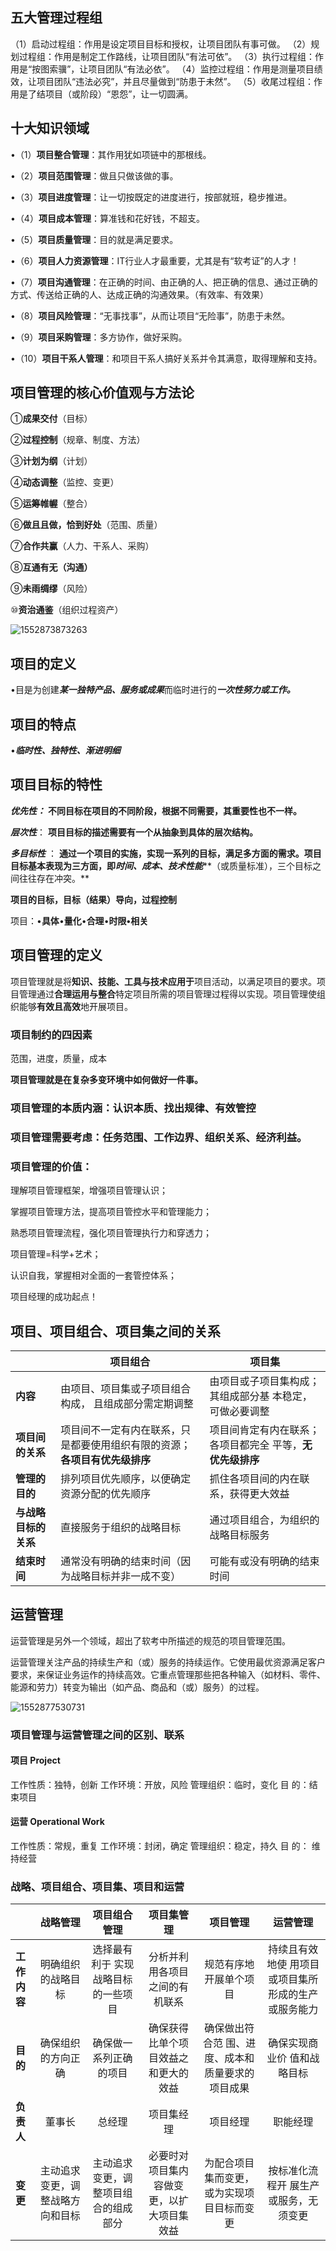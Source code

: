 ## 五大管理过程组

（1）启动过程组：作用是设定项目目标和授权，让项目团队有事可做。
（2）规划过程组：作用是制定工作路线，让项目团队“有法可依”。
（3）执行过程组：作用是“按图索骥”，让项目团队“有法必依”。
（4）监控过程组：作用是测量项目绩效，让项目团队“违法必究”，并且尽量做到“防患于未然”。
（5）收尾过程组：作用是了结项目（或阶段）“恩怨”，让一切圆满。

## 十大知识领域

•（1）**项目整合管理**：其作用犹如项链中的那根线。

•（2）**项目范围管理**：做且只做该做的事。

•（3）**项目进度管理**：让一切按既定的进度进行，按部就班，稳步推进。

•（4）**项目成本管理**：算准钱和花好钱，不超支。

•（5）**项目质量管理**：目的就是满足要求。

•（6）**项目人力资源管理**：IT行业人才最重要，尤其是有“软考证”的人才！

•（7）**项目沟通管理**：在正确的时间、由正确的人、把正确的信息、通过正确的方式、传送给正确的人、达成正确的沟通效果。（有效率、有效果）

•（8）**项目风险管理**：“无事找事”，从而让项目“无险事”，防患于未然。

•（9）**项目采购管理**：多方协作，做好采购。

•（10）**项目干系人管理**：和项目干系人搞好关系并令其满意，取得理解和支持。

## 项目管理的核心价值观与方法论

①**成果交付**（目标）

②**过程控制**（规章、制度、方法）

③**计划为纲**（计划）

④**动态调整**（监控、变更）

⑤**运筹帷幄**（整合）

⑥**做且且做，恰到好处**（范围、质量）

⑦**合作共赢**（人力、干系人、采购）

⑧**互通有无（沟通）**

⑨**未雨绸缪**（风险）

⑩**资治通鉴**（组织过程资产）

![1552873873263](C:\Users\ZeroMax\AppData\Roaming\Typora\typora-user-images\1552873873263.png)

## 项目的定义

•目是为创建***某一独特产品、服务或成果***而临时进行的***一次性努力或工作。***

## 项目的特点

•***临时性、独特性、渐进明细***

## 项目目标的特性

***优******先******性：*** **不同目标在项目的不同阶段，根据不同需要，其重要性也不一样。**

***层******次性***：  **项目目标的描述需要有一个从抽象到具体的层次结构。**

***多******目标性*** ： **通过一个项目的实施，实现一系列的目标，满足多方面的需求。项目目标基本表现为三方面，即*****时间、成本、技术性能*****（或质量标准），三个目标之间往往存在冲突。**



**项目的目标，目标（结果）导向，过程控制**

项目：•**具体**•**量化**•**合理**•**时限•**相关****



## 项目管理的定义

项目管理就是将**知识、技能、工具与技术应用于**项目活动，以满足项目的要求。项目管理通过**合理运用与整合**特定项目所需的项目管理过程得以实现。项目管理使组织能够**有效且高效**地开展项目。

### 项目制约的四因素

范围，进度，质量，成本

**项目管理就是在复杂多变环境中如何做好一件事。**



### **项目管理的本质内涵：认识本质、找出规律、有效管控**

### 项目管理需要考虑：任务范围、工作边界、组织关系、经济利益。

### 项目管理的价值：

理解项目管理框架，增强项目管理认识；

掌握项目管理方法，提高项目管控水平和管理能力；

熟悉项目管理流程，强化项目管理执行力和穿透力；

项目管理=科学+艺术；

认识自我，掌握相对全面的一套管控体系；

项目经理的成功起点！



## 项目、项目组合、项目集之间的关系

|                      | **项目组合**                                                 | **项目集**                                                |
| -------------------- | ------------------------------------------------------------ | --------------------------------------------------------- |
| **内容**             | 由项目、项目集或子项目组合构成， 且组成部分需定期调整        | 由项目或子项目集构成；其组成部分基 本稳定，可做必要调整   |
| **项目间的关系**     | 项目间不一定有内在联系，只是都要使用组织有限的资源；**各项目有优先级排序** | 项目间肯定有内在联系；各项目都完全 平等，**无优先级排序** |
| **管理的目的**       | 排列项目优先顺序，以便确定资源分配的优先顺序                 | 抓住各项目间的内在联系，获得更大效益                      |
| **与战略目标的关系** | 直接服务于组织的战略目标                                     | 通过项目组合，为组织的战略目标服务                        |
| **结束时间**         | 通常没有明确的结束时间（因为战略目标并非一成不变）           | 可能有或没有明确的结束时间                                |



## 运营管理

运营管理是另外一个领域，超出了软考中所描述的规范的项目管理范围。

运营管理关注产品的持续生产和（或）服务的持续运作。它使用最优资源满足客户要求，来保证业务运作的持续高效。它重点管理那些把各种输入（如材料、零件、能源和劳力）转变为输出（如产品、商品和（或）服务）的过程。 

![1552877530731](C:\Users\ZeroMax\AppData\Roaming\Typora\typora-user-images\1552877530731.png)



### 项目管理与运营管理之间的区别、联系

#### 项目 Project

工作性质：独特，创新
工作环境：开放，风险
管理组织：临时，变化
目        的：结束项目

#### 运营 Operational Work

工作性质：常规，重复
工作环境：封闭，确定
管理组织：稳定，持久
目       的： 维持经营

### 战略、项目组合、项目集、项目和运营

|              |           **战略管理**           |           **项目组合管理**           |               **项目集管理**               |                   **项目管理**                    |                    **运营管理**                     |
| ------------ | :------------------------------: | :----------------------------------: | :----------------------------------------: | :-----------------------------------------------: | :-------------------------------------------------: |
| **工作内容** |        明确组织的战略目标        | 选择最有利于 实现战略目标的一些项目  |       分析并利用各项目之间的有机联系       |              规范有序地开展单个项目               | 持续且有效地使 用项目或项目集所形成的生产或服务能力 |
| **目的**     |        确保组织的方向正确        |        确保做一系列正确的项目        |    确保获得比单个项目效益之和更大的效益    | 确保做出符合范 围、进度、成本和质量要求的项目成果 |             确保实现商业价 值和战略目标             |
| **负责人**   |              董事长              |                总经理                |                 项目集经理                 |                     项目经理                      |                      职能经理                       |
| **变更**     | 主动追求变更，调整战略方向和目标 | 主动追求变更，调整项目组合的组成部分 | 必要时对项目集内容做变更，以扩大项目集效益 |    为配合项目集而变更，或为实现项目目标而变更     |        按标准化流程开 展生产或服务，无须变更        |